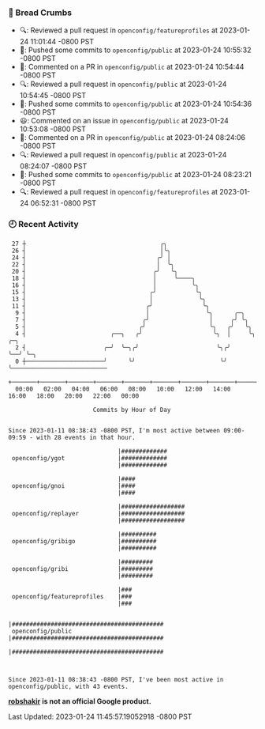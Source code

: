 ### 🍞 Bread Crumbs

 * 🔍: Reviewed a pull request in  `openconfig/featureprofiles` at 2023-01-24 11:01:44 -0800 PST
 * 🚢: Pushed some commits to `openconfig/public` at 2023-01-24 10:55:32 -0800 PST
 * 💬: Commented on a PR in  `openconfig/public` at 2023-01-24 10:54:44 -0800 PST
 * 🔍: Reviewed a pull request in  `openconfig/public` at 2023-01-24 10:54:45 -0800 PST
 * 🚢: Pushed some commits to `openconfig/public` at 2023-01-24 10:54:36 -0800 PST
 * 😃: Commented on an issue in `openconfig/public` at 2023-01-24 10:53:08 -0800 PST
 * 💬: Commented on a PR in  `openconfig/public` at 2023-01-24 08:24:06 -0800 PST
 * 🔍: Reviewed a pull request in  `openconfig/public` at 2023-01-24 08:24:07 -0800 PST
 * 🚢: Pushed some commits to `openconfig/public` at 2023-01-24 08:23:21 -0800 PST
 * 🔍: Reviewed a pull request in  `openconfig/featureprofiles` at 2023-01-24 06:52:31 -0800 PST

### 🕘 Recent Activity
```
 27 ┼                                      ╭╮
 26 ┤                                      │╰╮
 24 ┤                                     ╭╯ │
 22 ┤                                     │  ╰╮
 20 ┤                                    ╭╯   ╰╮
 18 ┤                                    │     ╰────╮
 16 ┤                                    │          ╰╮
 15 ┤                                   ╭╯           ╰╮
 13 ┤                                   │             ╰╮
 11 ┤                                  ╭╯              ╰╮
  9 ┤                                  │                ╰╮      ╭─╮
  7 ┤                                 ╭╯                 │     ╭╯ ╰╮
  5 ┤                                ╭╯                  ╰╮   ╭╯   ╰╮
  4 ┤                        ╭──╮   ╭╯                    ╰╮  │     ╰╮  ╭─╮
  2 ┤                      ╭─╯  ╰─╮╭╯                      ╰╮╭╯      ╰──╯ ╰─╮
  0 ┼──────────────────────╯      ╰╯                        ╰╯              ╰───────────────────────────
    +───────+───────+───────+───────+───────+───────+───────+───────+───────+───────+───────+───────+────
  00:00   02:00   04:00   06:00   08:00   10:00   12:00   14:00   16:00   18:00   20:00   22:00   00:00   

						Commits by Hour of Day


Since 2023-01-11 08:38:43 -0800 PST, I'm most active between 09:00-09:59 - with 28 events in that hour.

```



```
                               |#############
 openconfig/ygot               |#############
                               |#############

                               |####
 openconfig/gnoi               |####
                               |####

                               |##################
 openconfig/replayer           |##################
                               |##################

                               |##########
 openconfig/gribigo            |##########
                               |##########

                               |#########
 openconfig/gribi              |#########
                               |#########

                               |###
 openconfig/featureprofiles    |###
                               |###

                               |###########################################
 openconfig/public             |###########################################
                               |###########################################



Since 2023-01-11 08:38:43 -0800 PST, I've been most active in openconfig/public, with 43 events.

```
**[robshakir](mailto:robjs@google.com) is not an official Google product.**  


Last Updated: 2023-01-24 11:45:57.19052918 -0800 PST
